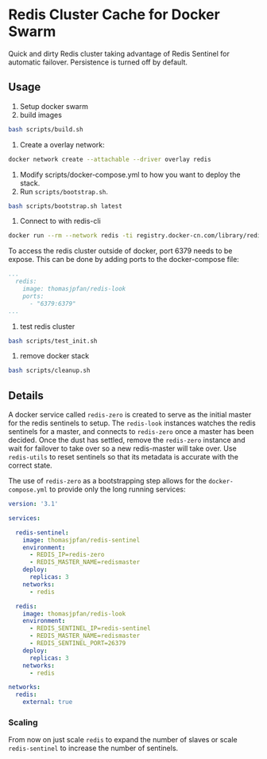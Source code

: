 # Redis Cluster Cache for Docker Swarm

Quick and dirty Redis cluster taking advantage of Redis Sentinel for automatic failover. Persistence is turned off by default.

## Usage

1. Setup docker swarm
1. build images
```bash
bash scripts/build.sh
```
1. Create a overlay network:
```bash
docker network create --attachable --driver overlay redis
```
1. Modify scripts/docker-compose.yml to how you want to deploy the stack.
1. Run `scripts/bootstrap.sh`.
```bash
bash scripts/bootstrap.sh latest
```
1. Connect to with redis-cli
```bash
docker run --rm --network redis -ti registry.docker-cn.com/library/redis:4.0.9-alpine redis-cli -h redis
```
To access the redis cluster outside of docker, port 6379 needs to be expose. This can be done by adding ports to the docker-compose file:

```yaml
...
  redis:
    image: thomasjpfan/redis-look
    ports:
      - "6379:6379"
...
```
1. test redis cluster
```bash
bash scripts/test_init.sh
```
1. remove docker stack
```bash
bash scripts/cleanup.sh
```
## Details

A docker service called `redis-zero` is created to serve as the initial master for the redis sentinels to setup. The `redis-look` instances watches the redis sentinels for a master, and connects to `redis-zero` once a master has been decided. Once the dust has settled, remove the `redis-zero` instance and wait for failover to take over so a new redis-master will take over. Use `redis-utils` to reset sentinels so that its metadata is accurate with the correct state.

The use of `redis-zero` as a bootstrapping step allows for the `docker-compose.yml` to provide only the long running services:

```yaml
version: '3.1'

services:

  redis-sentinel:
    image: thomasjpfan/redis-sentinel
    environment:
      - REDIS_IP=redis-zero
      - REDIS_MASTER_NAME=redismaster
    deploy:
      replicas: 3
    networks:
      - redis

  redis:
    image: thomasjpfan/redis-look
    environment:
      - REDIS_SENTINEL_IP=redis-sentinel
      - REDIS_MASTER_NAME=redismaster
      - REDIS_SENTINEL_PORT=26379
    deploy:
      replicas: 3
    networks:
      - redis

networks:
  redis:
    external: true

```

### Scaling

From now on just scale `redis` to expand the number of slaves or scale `redis-sentinel` to increase the number of sentinels.

